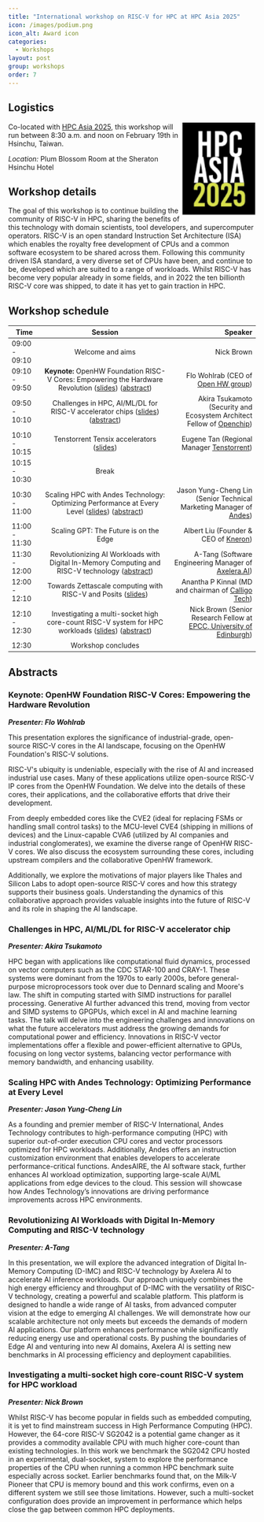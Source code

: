 ```yaml
---
title: "International workshop on RISC-V for HPC at HPC Asia 2025"
icon: /images/podium.png
icon_alt: Award icon
categories:
  - Workshops
layout: post
group: workshops
order: 7
---
```


## Logistics
<img align="right" src="/images/hpc_asia25_logo-small.png" width=150>

Co-located with <a href="https://event1.nchc.org.tw/hpcasia2025/index.html">HPC Asia 2025</a>, this workshop will run between 8:30 a.m. and noon on February 19th in Hsinchu, Taiwan.

*Location:* Plum Blossom Room at the Sheraton Hsinchu Hotel

## Workshop details

The goal of this workshop is to continue building the community of RISC-V in HPC, sharing the benefits of this technology with domain scientists, tool developers, and supercomputer operators. RISC-V is an open standard Instruction Set Architecture (ISA) which enables the royalty free development of CPUs and a common software ecosystem to be shared across them. Following this community driven ISA standard, a very diverse set of CPUs have been, and continue to be, developed which are suited to a range of workloads. Whilst RISC-V has become very popular already in some fields, and in 2022 the ten billionth RISC-V core was shipped, to date it has yet to gain traction in HPC.

## Workshop schedule

| Time        | Session           | Speaker  |
| ------------- |:-------------:| -----:|
| 09:00 - 09:10 | Welcome and aims | Nick Brown |
| 09:10 - 09:50 | **Keynote:**  OpenHW Foundation RISC-V Cores: Empowering the Hardware Revolution ([slides](https://github.com/RISCVtestbed/riscvtestbed.github.io/blob/main/assets/files/hpcasia25/Openhw.pdf)) ([abstract](https://riscv.epcc.ed.ac.uk/community/workshops/hpcasia25-workshop#keynote-openhw-foundation-risc-v-cores-empowering-the-hardware-revolution)) | Flo Wohlrab (CEO of [Open HW group](https://openhwfoundation.org/)) |
| 09:50 - 10:10 | Challenges in HPC, AI/ML/DL for RISC-V accelerator chips ([slides](https://github.com/RISCVtestbed/riscvtestbed.github.io/blob/main/assets/files/hpcasia25/Openchip.pdf)) ([abstract](https://riscv.epcc.ed.ac.uk/community/workshops/hpcasia25-workshop#challenges-in-hpc-aimldl-for-risc-v-accelerator-chip)) | Akira Tsukamoto (Security and Ecosystem Architect Fellow of [Openchip](https://openchip.com/)) |
| 10:10 - 10:15 | Tenstorrent Tensix accelerators ([slides](https://github.com/RISCVtestbed/riscvtestbed.github.io/blob/main/assets/files/hpcasia25/Tenstorrent.pdf)) | Eugene Tan (Regional Manager [Tenstorrent](https://tenstorrent.com/)) |
| 10:15 - 10:30 | Break |  |
| 10:30 - 11:00 | Scaling HPC with Andes Technology: Optimizing Performance at Every Level ([slides](https://github.com/RISCVtestbed/riscvtestbed.github.io/blob/main/assets/files/hpcasia25/Andes.pdf)) ([abstract](https://riscv.epcc.ed.ac.uk/community/workshops/hpcasia25-workshop#scaling-hpc-with-andes-technology-optimizing-performance-at-every-level)) | Jason Yung-Cheng Lin (Senior Technical Marketing Manager of [Andes](https://www.andestech.com/en/)) |
| 11:00 - 11:30 | Scaling GPT: The Future is on the Edge | Albert Liu (Founder & CEO of [Kneron](https://www.kneron.com/)) |
| 11:30 - 12:00 | Revolutionizing AI Workloads with ​Digital In-Memory Computing and RISC-V technology ([abstract](https://riscv.epcc.ed.ac.uk/community/workshops/hpcasia25-workshop#revolutionizing-ai-workloads-with-digital-in-memory-computing-and-risc-v-technology)) | A-Tang (Software Engineering Manager of [Axelera.AI](https://www.axelera.ai/)) |
| 12:00 - 12:10 | Towards Zettascale computing with RISC-V and Posits ([slides](https://github.com/RISCVtestbed/riscvtestbed.github.io/blob/main/assets/files/hpcasia25/Calligo.pdf)) | Anantha P Kinnal (MD and chairman of [Calligo Tech](https://calligotech.com/)) |
| 12:10 - 12:30 | Investigating a multi-socket high core-count RISC-V system for HPC workloads ([slides](https://github.com/RISCVtestbed/riscvtestbed.github.io/blob/main/assets/files/hpcasia25/Brown_hpcasia25.pdf)) ([abstract](https://riscv.epcc.ed.ac.uk/community/workshops/hpcasia25-workshop#investigating-a-multi-socket-high-core-count-risc-v-system-for-hpc-workload)) | Nick Brown (Senior Research Fellow at [EPCC, University of Edinburgh](https://www.epcc.ed.ac.uk)) |
| 12:30 | Workshop concludes | |

## Abstracts

### Keynote: OpenHW Foundation RISC-V Cores: Empowering the Hardware Revolution

**_Presenter: Flo Wohlrab_**

This presentation explores the significance of industrial-grade, open-source RISC-V cores in the AI landscape, focusing on the OpenHW Foundation's RISC-V solutions.

RISC-V's ubiquity is undeniable, especially with the rise of AI and increased industrial use cases. Many of these applications utilize open-source RISC-V IP cores from the OpenHW Foundation. We delve into the details of these cores, their applications, and the collaborative efforts that drive their development.

From deeply embedded cores like the CVE2 (ideal for replacing FSMs or handling small control tasks) to the MCU-level CVE4 (shipping in millions of devices) and the Linux-capable CVA6 (utilized by AI companies and industrial conglomerates), we examine the diverse range of OpenHW RISC-V cores. We also discuss the ecosystem surrounding these cores, including upstream compilers and the collaborative OpenHW framework.

Additionally, we explore the motivations of major players like Thales and Silicon Labs to adopt open-source RISC-V cores and how this strategy supports their business goals. Understanding the dynamics of this collaborative approach provides valuable insights into the future of RISC-V and its role in shaping the AI landscape.

### Challenges in HPC, AI/ML/DL for RISC-V accelerator chip

**_Presenter: Akira Tsukamoto_**

HPC began with applications like computational fluid dynamics, processed on vector computers such as the CDC STAR-100 and CRAY-1. These systems were dominant from the 1970s to early 2000s, before general-purpose microprocessors took over due to Dennard scaling and Moore's law. The shift in computing started with SIMD instructions for parallel processing. Generative AI further advanced this trend, moving from vector and SIMD systems to GPGPUs, which excel in AI and machine learning tasks. The talk will delve into the engineering challenges and innovations on what the future accelerators must address the growing demands for computational power and efficiency. Innovations in RISC-V vector implementations offer a flexible and power-efficient alternative to GPUs, focusing on long vector systems, balancing vector performance with memory bandwidth, and enhancing usability.

### Scaling HPC with Andes Technology: Optimizing Performance at Every Level

**_Presenter: Jason Yung-Cheng Lin_**

As a founding and premier member of RISC-V International, Andes Technology contributes to high-performance computing (HPC) with superior out-of-order execution CPU cores and vector processors optimized for HPC workloads. Additionally, Andes offers an instruction customization environment that enables developers to accelerate performance-critical functions. AndesAIRE, the AI software stack, further enhances AI workload optimization, supporting large-scale AI/ML applications from edge devices to the cloud. This session will showcase how Andes Technology’s innovations are driving performance improvements across HPC environments.

### Revolutionizing AI Workloads with ​Digital In-Memory Computing and RISC-V technology 

**_Presenter: A-Tang_**

In this presentation, we will explore the advanced integration of Digital In-Memory Computing (D-IMC) and RISC-V technology by Axelera AI to accelerate AI inference workloads. Our approach uniquely combines the high energy efficiency and throughput of D-IMC with the versatility of RISC-V technology, creating a powerful and scalable platform. This platform is designed to handle a wide range of AI tasks, from advanced computer vision at the edge to emerging AI challenges. We will demonstrate how our scalable architecture not only meets but exceeds the demands of modern AI applications. Our platform enhances performance while significantly reducing energy use and operational costs. By pushing the boundaries of Edge AI and venturing into new AI domains, Axelera AI is setting new benchmarks in AI processing efficiency and deployment capabilities.

### Investigating a multi-socket high core-count RISC-V system for HPC workload

**_Presenter: Nick Brown_**

Whilst RISC-V has become popular in fields such as embedded computing, it is yet to find mainstream success in High Performance Computing (HPC). However, the 64-core RISC-V SG2042 is a potential game changer as it provides a commodity available CPU with much higher core-count than existing technologies. In this work we benchmark the SG2042 CPU hosted in an experimental, dual-socket, system to explore the performance properties of the CPU when running a common HPC benchmark suite especially across socket. Earlier benchmarks found that, on the Milk-V Pioneer that CPU is memory bound and this work confirms, even on a different system we still see those limitations. However, such a multi-socket configuration does provide an improvement in performance which helps close the gap between common HPC deployments.
